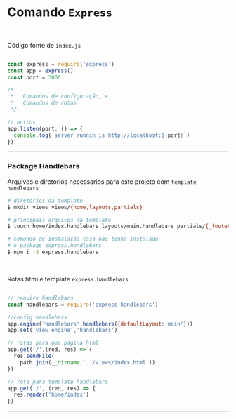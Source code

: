 # Comando `Express`

<br>

 Código fonte de `index.js`

```js

const express = require('express')
const app = express()
const port = 3000

/*
 *   Comandos de configuração, e
 *   Comandos de rotas
 */

// outros
app.listen(port, () => {
  console.log(`server runnin is http://localhost:${port}`)
})


```

<hr>

### Package Handlebars

Arquivos e diretorios necessarios para este projeto com `template handlebars`

```sh
# diretorios da template
$ mkdir views views/{home,layouts,partials}

# principais arquivos da template
$ touch home/index.handlebars layouts/main.handlebars partials/{_footer.handlebars,_header.handlebars}

# comando de instalação caso não tenha instalado
# o package express.handlebars
$ npm i -S express.handlebars

```
<br>

Rotas html e template `express.handlebars`

```js

// require handlebars
const handlebars = require('express-handlebars')

//config handlebars
app.engine('handlebars',handlebars({defaultLayout:'main'}))
app.set('view engine','handlebars')

// rotas para uma pagina html
app.get('/',(red, res) => {
  res.sendFile(
    path.join(__dirname,'../views/index.html'))
})

// rota para template handlebars
app.get('/', (req, res) => {
  res.render('home/index')
})

```
---
